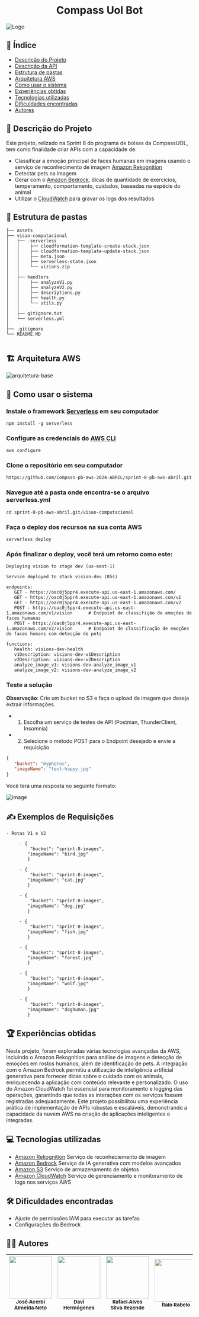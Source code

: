 <h1 align="center">Compass Uol Bot</h1>

![Logo](https://s3.sa-east-1.amazonaws.com/remotar-assets-prod/company-profile-covers/cl7god9gt00lx04wg4p2a93zt.jpg)


## 📌 Índice
- [Descrição do Projeto](#-Descrição-do-Projeto)
- [Descrição da API](#-Descrição-da-API)
- [Estrutura de pastas](#-Estrutura-de-pastas)
- [Arquitetura AWS](#️-arquitetura-aws)
- [Como usar o sistema](#-como-usar-o-sistema)
- [Experiências obtidas](#-experiências-obtidas)
- [Tecnologias utilizadas](#-tecnologias-utilizadas)
- [Dificuldades encontradas](#️-dificuldades-encontradas)
- [Autores](#-autores)


## 📖 Descrição do Projeto
Este projeto, relizado na Sprint 8 do programa de bolsas da CompassUOL, tem como finalidade criar APIs com a capacidade de:
- Classificar a emoção principal de faces humanas em imagens usando o serviço de reconhecimento de imagem [Amazon Rekognition](https://aws.amazon.com/pt/rekognition/)
- Detectar pets na imagem
- Gerar com o [Amazon Bedrock](https://docs.aws.amazon.com/bedrock/?icmpid=docs_homepage_ml), dicas de quantidade de exercícios, temperamento, comportamento, cuidados, baseadas na espécie do animal
- Utilizar o [CloudWatch](https://docs.aws.amazon.com/pt_br/AmazonCloudWatch/latest/monitoring/cloudwatch_architecture.html) para gravar os logs dos resultados

## 📂 Estrutura de pastas
```
├── assets
├── visao-computacional
│   ├── .serverless
│   │    ├── cloudformation-template-create-stack.json
│   │    ├── cloudformation-template-update-stack.json
│   │    ├── meta.json
│   │    ├── serverless-state.json
│   │    └── vizions.zip
│   │
│   ├── handlers
│   │    ├── analyzeV1.py
│   │    ├── analyzeV2.py
│   │    ├── descriptions.py
│   │    ├── health.py
│   │    └── utils.py
│   │         
│   ├── gitignore.txt
│   └── serverless.yml     
│                   
├── .gitignore                      
└── README.MD                        
                                           
```


## 🏗️ Arquitetura AWS
![arquitetura-base](./assets/arquitetura-base.jpg)  



## 🚀 Como usar o sistema
### Instale o framework [Serverless](https://www.serverless.com/#How-It-works) em seu computador
```
npm install -g serverless
```
### Configure as credenciais do [AWS CLI](https://docs.aws.amazon.com/cli/latest/userguide/getting-started-install.html)
```
aws configure
```
### Clone o repositório em seu computador
```
https://github.com/Compass-pb-aws-2024-ABRIL/sprint-8-pb-aws-abril.git
```
### Navegue até a pasta onde encontra-se o arquivo serverless.yml
```
cd sprint-8-pb-aws-abril.git/visao-computacional
```
### Faça o deploy dos recursos na sua conta AWS
```
serverless deploy
```
### Após finalizar o deploy, você terá um retorno como este:
```
Deploying vision to stage dev (us-east-1) 
  
Service deployed to stack vision-dev (85s) 
  
endpoints:
   GET - https://oac0j5ppr4.execute-api.us-east-1.amazonaws.com/
   GET - https://oac0j5ppr4.execute-api.us-east-1.amazonaws.com/v1
   GET - https://oac0j5ppr4.execute-api.us-east-1.amazonaws.com/v2
   POST - https://oac0j5ppr4.execute-api.us-east-1.amazonaws.com/v1/vision      # Endpoint de classifição de emoções de faces humanas
   POST - https://oac0j5ppr4.execute-api.us-east-1.amazonaws.com/v2/vision      # Endpoint de classificação de emoções de faces humans com detecção de pets
   
functions: 
   health: visions-dev-health 
   v1Description: visions-dev-v1Description 
   v2Description: visions-dev-v2Description
   analyze_image_v1: visions-dev-analyze_image_v1
   analyze_image_v2: visions-dev-analyze_image_v2 
```
### Teste a solução
**Observação**: Crie um bucket no S3 e faça o upload da imagem que deseja extrair informações.
- 1. Escolha um serviço de testes de API (Postman, ThunderClient, Insomnia)
- 2. Selecione o método POST para o Endpoint desejado e envie a requisição
```json 
{ 
   "bucket": "myphotos", 
   "imageName": "test-happy.jpg" 
} 
``` 

Você terá uma resposta no seguinte formato:

![image](https://github.com/user-attachments/assets/1c19fb52-6f88-46ca-9a70-6a750bab1214)



## ✍️ Exemplos de Requisições

    - Rotas V1 e V2
    
         - {
             "bucket": "sprint-8-images",
            "imageName": "bird.jpg"
            }

         - {
             "bucket": "sprint-8-images",
            "imageName": "cat.jpg"
            }

         - {
             "bucket": "sprint-8-images",
            "imageName": "dog.jpg"
            }

         - {
             "bucket": "sprint-8-images",
            "imageName": "fish.jpg"
            }

         - {
             "bucket": "sprint-8-images",
            "imageName": "forest.jpg"
            }

         - {
             "bucket": "sprint-8-images",
            "imageName": "wolf.jpg"
            }

         - {
             "bucket": "sprint-8-images",
            "imageName": "doghuman.jpg"
            }

## 🏆 Experiências obtidas
Neste projeto, foram exploradas várias tecnologias avançadas da AWS, incluindo o Amazon Rekognition para análise de imagens e detecção de emoções em rostos humanos, além de identificação de pets. A integração com o Amazon Bedrock permitiu a utilização de inteligência artificial generativa para fornecer dicas sobre o cuidado com os animais, enriquecendo a aplicação com conteúdo relevante e personalizado. O uso do Amazon CloudWatch foi essencial para monitoramento e logging das operações, garantindo que todas as interações com os serviços fossem registradas adequadamente. Este projeto possibilitou uma experiência prática de implementação de APIs robustas e escaláveis, demonstrando a capacidade da nuvem AWS na criação de aplicações inteligentes e integradas.

## 💻 Tecnologias utilizadas
- [Amazon Rekognition](https://aws.amazon.com/pt/rekognition/) Serviço de reconheciemento de imagem
- [Amazon Bedrock](https://docs.aws.amazon.com/bedrock/?icmpid=docs_homepage_ml) Serviço de IA generativa com modelos avançados
- [Amazon S3](https://aws.amazon.com/pt/s3/) Serviço de armazenamento de objetos
- [Amazon CloudWatch](https://docs.aws.amazon.com/pt_br/AmazonCloudWatch/latest/monitoring/cloudwatch_architecture.html) Serviço de gerenciamento e monitoramento de logs nos serviços AWS

## 🛠️ Dificuldades encontradas
- Ajuste de permissões IAM para executar as tarefas
- Configurações do Bedrock

## ✍🏻 Autores
| [<img loading="lazy" src="https://avatars.githubusercontent.com/u/120669342?v=4" width=115><br><sub>José Acerbi Almeida Neto</sub>](https://github.com/JoseJaan) | [<img loading="lazy" src="https://avatars.githubusercontent.com/u/81874524?v=4" width=115><br><sub>Davi Hermógenes</sub>](https://github.com/DaviSiq) | [<img loading="lazy" src="https://avatars.githubusercontent.com/u/137515142?v=4" width=115><br><sub>Rafael Alves Silva Rezende</sub>](https://github.com/rafa-rez) | [<img loading="lazy" src="https://avatars.githubusercontent.com/u/107402049?v=4" width=115><br><sub>Ítalo Rabelo</sub>](https://github.com/italo-rabelo)
| :---: | :---: | :---: | :---: |
